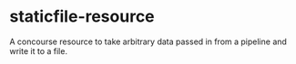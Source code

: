 # staticfile-resource
A concourse resource to take arbitrary data passed in from a pipeline and write it to a file.
